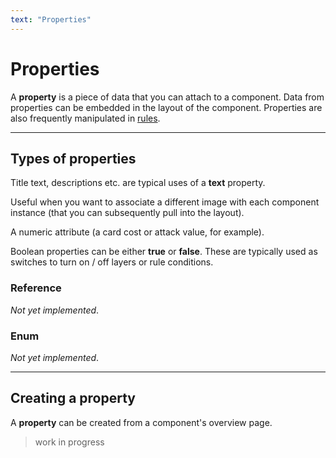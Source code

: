 ```yaml
---
text: "Properties"
---
```


<script>
  import Property from "../../../../editor/src/components/automation/property/Property.svelte";

  const text = {
    name: "Text",
    type: "text",
  };

  const image = {
    name: "Image",
    type: "image",
  };

  const number = {
    name: "Number",
    type: "number",
  };

  const boolean = {
    name: "Boolean",
    type: "boolean",
  };
</script>

# Properties

A **property** is a piece of data that you can attach to a component.
Data from properties can be embedded in the layout of the component.
Properties are also frequently manipulated in [rules](./rules).

---

## Types of properties

<div class="my-2 mt-8 w-64">
<Property property={text} hoverable={false} selectable={false} showTools={false}></Property>
</div>

Title text, descriptions etc. are typical uses of a **text** property.

<div class="my-2 mt-8 w-64">
<Property property={image} hoverable={false} selectable={false} showTools={false}></Property>
</div>

Useful when you want to associate a different image with each component instance
(that you can subsequently pull into the layout).

<div class="my-2 mt-8 w-64">
<Property property={number} hoverable={false} selectable={false} showTools={false}></Property>
</div>

A numeric attribute (a card cost or attack value, for example).

<div class="my-2 mt-8 w-64">
<Property property={boolean} hoverable={false} selectable={false} showTools={false}></Property>
</div>

Boolean properties can be either **true** or **false**. These are typically
used as switches to turn on / off layers or rule conditions.

### Reference

*Not yet implemented*.

### Enum

*Not yet implemented*.

---

## Creating a property

A **property** can be created from a component's overview page.

> work in progress
